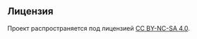 ## Лицензия

Проект распространяется под лицензией [CC BY-NC-SA 4.0](https://creativecommons.org/licenses/by-nc-sa/4.0/deed.ru).
